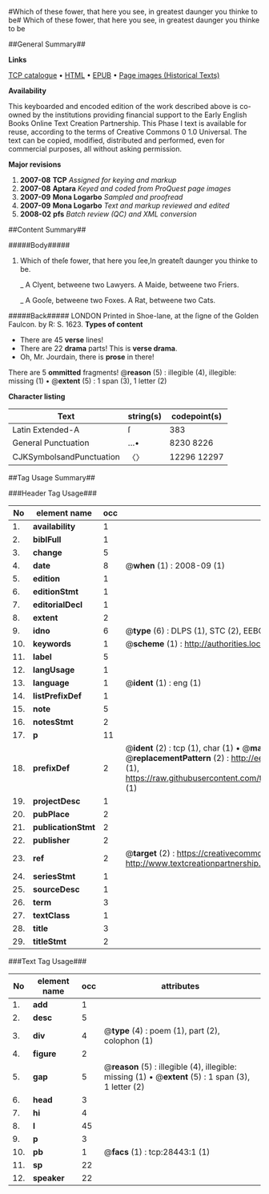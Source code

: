 #Which of these fower, that here you see, in greatest daunger you thinke to be#
Which of these fower, that here you see, in greatest daunger you thinke to be

##General Summary##

**Links**

[TCP catalogue](http://www.ota.ox.ac.uk/tcp/)  • 
[HTML](http://tei.it.ox.ac.uk/tcp/Texts-HTML/free/A01/A01098.html)  • 
[EPUB](http://tei.it.ox.ac.uk/tcp/Texts-EPUB/free/A01/A01098.epub) • 
[Page images (Historical Texts)](https://data.historicaltexts.jisc.ac.uk/view?pubId=eebo-33143394e&pageId=eebo-33143394e-28443-1)

**Availability**

This keyboarded and encoded edition of the
	       work described above is co-owned by the institutions
	       providing financial support to the Early English Books
	       Online Text Creation Partnership. This Phase I text is
	       available for reuse, according to the terms of Creative
	       Commons 0 1.0 Universal. The text can be copied,
	       modified, distributed and performed, even for
	       commercial purposes, all without asking permission.

**Major revisions**

1. __2007-08__ __TCP__ *Assigned for keying and markup*
1. __2007-08__ __Aptara__ *Keyed and coded from ProQuest page images*
1. __2007-09__ __Mona Logarbo__ *Sampled and proofread*
1. __2007-09__ __Mona Logarbo__ *Text and markup reviewed and edited*
1. __2008-02__ __pfs__ *Batch review (QC) and XML conversion*

##Content Summary##

#####Body#####

1. Which of theſe fower, that here you ſee,In greateſt daunger you thinke to be.

    _ A Clyent, betweene two Lawyers. A Maide, betweene two Friers.

    _ A Gooſe, betweene two Foxes. A Rat, betweene two Cats. 

#####Back#####
LONDON Printed in
Shoe-lane, at the ſigne of the Golden
Faulcon. by R: S. 1623.
**Types of content**

  * There are 45 **verse** lines!
  * There are 22 **drama** parts! This is **verse drama**.
  * Oh, Mr. Jourdain, there is **prose** in there!

There are 5 **ommitted** fragments! 
 @__reason__ (5) : illegible (4), illegible: missing (1)  •  @__extent__ (5) : 1 span (3), 1 letter (2)

**Character listing**


|Text|string(s)|codepoint(s)|
|---|---|---|
|Latin Extended-A|ſ|383|
|General Punctuation|…•|8230 8226|
|CJKSymbolsandPunctuation|〈〉|12296 12297|

##Tag Usage Summary##

###Header Tag Usage###

|No|element name|occ|attributes|
|---|---|---|---|
|1.|__availability__|1||
|2.|__biblFull__|1||
|3.|__change__|5||
|4.|__date__|8| @__when__ (1) : 2008-09 (1)|
|5.|__edition__|1||
|6.|__editionStmt__|1||
|7.|__editorialDecl__|1||
|8.|__extent__|2||
|9.|__idno__|6| @__type__ (6) : DLPS (1), STC (2), EEBO-CITATION (1), OCLC (1), VID (1)|
|10.|__keywords__|1| @__scheme__ (1) : http://authorities.loc.gov/ (1)|
|11.|__label__|5||
|12.|__langUsage__|1||
|13.|__language__|1| @__ident__ (1) : eng (1)|
|14.|__listPrefixDef__|1||
|15.|__note__|5||
|16.|__notesStmt__|2||
|17.|__p__|11||
|18.|__prefixDef__|2| @__ident__ (2) : tcp (1), char (1)  •  @__matchPattern__ (2) : ([0-9\-]+):([0-9IVX]+) (1), (.+) (1)  •  @__replacementPattern__ (2) : http://eebo.chadwyck.com/downloadtiff?vid=$1&page=$2 (1), https://raw.githubusercontent.com/textcreationpartnership/Texts/master/tcpchars.xml#$1 (1)|
|19.|__projectDesc__|1||
|20.|__pubPlace__|2||
|21.|__publicationStmt__|2||
|22.|__publisher__|2||
|23.|__ref__|2| @__target__ (2) : https://creativecommons.org/publicdomain/zero/1.0/ (1), http://www.textcreationpartnership.org/docs/. (1)|
|24.|__seriesStmt__|1||
|25.|__sourceDesc__|1||
|26.|__term__|3||
|27.|__textClass__|1||
|28.|__title__|3||
|29.|__titleStmt__|2||


###Text Tag Usage###

|No|element name|occ|attributes|
|---|---|---|---|
|1.|__add__|1||
|2.|__desc__|5||
|3.|__div__|4| @__type__ (4) : poem (1), part (2), colophon (1)|
|4.|__figure__|2||
|5.|__gap__|5| @__reason__ (5) : illegible (4), illegible: missing (1)  •  @__extent__ (5) : 1 span (3), 1 letter (2)|
|6.|__head__|3||
|7.|__hi__|4||
|8.|__l__|45||
|9.|__p__|3||
|10.|__pb__|1| @__facs__ (1) : tcp:28443:1 (1)|
|11.|__sp__|22||
|12.|__speaker__|22||
